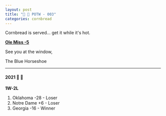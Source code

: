 ```yaml
---
layout: post
title: "🌽 🍞 POTW - 003"
categories: cornbread
---
```


Cornbread is served... get it while it's hot.

[**Ole Miss -5**](https://www.tiktok.com/@deephousevinyasa/video/7024870340996123909?is_copy_url=0&is_from_webapp=v1&sender_device=pc&sender_web_id=7020603998973986309)

See you at the window,  

The Blue Horseshoe

---

#### 2021 🌽 🍞

**1W-2L**

1. Oklahoma -28 - Loser  
2. Notre Dame +6 - Loser  
3. Georgia -16 - Winner  
